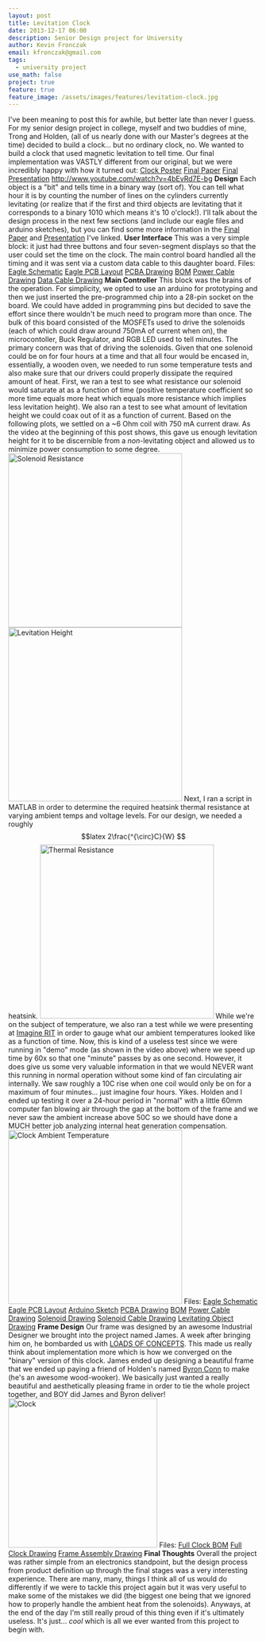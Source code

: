 ```yaml
---
layout: post
title: Levitation Clock
date: 2013-12-17 06:00
description: Senior Design project for University
author: Kevin Fronczak
email: kfronczak@gmail.com
tags:
  - university project
use_math: false
project: true
feature: true
feature_image: /assets/images/features/levitation-clock.jpg
---
```


I've been meaning to post this for awhile, but better late than never I guess. For my senior design project in college, myself and two buddies of mine, Trong and Holden, (all of us nearly done with our Master's degrees at the time) decided to build a clock... but no ordinary clock, no. We wanted to build a clock that used magnetic levitation to tell time. Our final implementation was VASTLY different from our original, but we were incredibly happy with how it turned out:
<a href="http://kevinfronczak.com/documents/seniordesign/clock_poster_small.pdf">Clock Poster</a>
<a href="http://kevinfronczak.com/documents/seniordesign/P13321_Technical_Paper.pdf">Final Paper</a>
<a href="http://kevinfronczak.com/documents/seniordesign/levclock_presentation.pdf">Final Presentation</a>
http://www.youtube.com/watch?v=4bEvRd7E-bg
<strong>Design</strong>
Each object is a "bit" and tells time in a binary way (sort of).  You can tell what hour it is by counting the number of lines on the cylinders currently levitating (or realize that if the first and third objects are levitating that it corresponds to a binary 1010 which means it's 10 o'clock!).  I'll talk about the design process in the next few sections (and include our eagle files and arduino sketches), but you can find some more information in the <a href="http://kevinfronczak.com/documents/seniordesign/P13321_Technical_Paper.pdf">Final Paper</a> and <a href="http://kevinfronczak.com/documents/seniordesign/levclock_presentation.pdf">Presentation</a> I've linked.
<strong>User Interface</strong>
This was a very simple block: it just had three buttons and four seven-segment displays so that the user could set the time on the clock.  The main control board handled all the timing and it was sent via a custom data cable to this daughter board.
Files:
<a href="http://kevinfronczak.com/documents/seniordesign/Eagle/UserInterfaceBoard.sch">Eagle Schematic</a>
<a href="http://kevinfronczak.com/documents/seniordesign/Eagle/UserInterfaceBoard.brd">Eagle PCB Layout</a>
<a href="http://kevinfronczak.com/documents/seniordesign/UserInterface_PCBA.pdf">PCBA Drawing</a>
<a href="http://kevinfronczak.com/documents/seniordesign/UserInterface_BOM.pdf">BOM</a>
<a href="http://kevinfronczak.com/documents/seniordesign/UserInterface_PowerCable.pdf">Power Cable Drawing</a>
<a href="http://kevinfronczak.com/documents/seniordesign/UserInterface_DataCable.pdf">Data Cable Drawing</a>
<strong>Main Controller</strong>
This block was the brains of the operation.  For simplicity, we opted to use an arduino for prototyping and then we just inserted the pre-programmed chip into a 28-pin socket on the board.  We could have added in programming pins but decided to save the effort since there wouldn't be much need to program more than once.
The bulk of this board consisted of the MOSFETs used to drive the solenoids (each of which could draw around 750mA of current when on), the microcontoller, Buck Regulator, and RGB LED used to tell minutes.  The primary concern was that of driving the solenoids.  Given that one solenoid could be on for four hours at a time and that all four would be encased in, essentially, a wooden oven, we needed to run some temperature tests and also make sure that our drivers could properly dissipate the required amount of heat.
First, we ran a test to see what resistance our solenoid would saturate at as a function of time (positive temperature coefficient so more time equals more heat which equals more resistance which implies less levitation height).  We also ran a test to see what amount of levitation height we could coax out of it as a function of current.  Based on the following plots, we settled on a ~6 Ohm coil with 750 mA current draw.  As the video at the beginning of this post shows, this gave us enough levitation height for it to be discernible from a <em>non</em>-levitating object and allowed us to minimize power consumption to some degree.
<a href="http://kevinfronczak.com/documents/seniordesign/Solenoid_Temperature_Test_1200_turns.png" target="_blank"><img class="aligncenter" alt="Solenoid Resistance" src="{{ site.baseurl }}/assets/Solenoid_Temperature_Test_1200_turns.png" height="350" /></a>
<a href="http://kevinfronczak.com/documents/seniordesign/Solenoid_Levitation_Height_Test_1200_turns.png" target="_blank"><img class="aligncenter" alt="Levitation Height" src="{{ site.baseurl }}/assets/Solenoid_Levitation_Height_Test_1200_turns.png" height="350" /></a>
Next, I ran a script in MATLAB in order to determine the required heatsink thermal resistance at varying ambient temps and voltage levels.  For our design, we needed a roughly $$latex 2\frac{^{\circ}C}{W} $$ heatsink.
<a href="http://kevinfronczak.com/documents/seniordesign/Thermal_Resistance_Required_for_Regulator.png" target="_blank"><img class="aligncenter" alt="Thermal Resistance" src="{{ site.baseurl }}/assets/Thermal_Resistance_Required_for_Regulator.png" height="350" /></a>
While we're on the subject of temperature, we also ran a test while we were presenting at <a href="http://www.rit.edu/imagine/">Imagine RIT</a> in order to gauge what our ambient temperatures looked like as a function of time.  Now, this is kind of a useless test since we were running in "demo" mode (as shown in the video above) where we speed up time by 60x so that one "minute" passes by as one second.  However, it does give us some very valuable information in that we would NEVER want this running in normal operation without some kind of fan circulating air internally.  We saw roughly a 10C rise when one coil would only be on for a maximum of four minutes... just imagine four hours.  Yikes.  Holden and I ended up testing it over a 24-hour period in "normal" with a little 60mm computer fan blowing air through the gap at the bottom of the frame and we never saw the ambient increase above 50C so we should have done a MUCH better job analyzing internal heat generation compensation.
<a href="http://kevinfronczak.com/documents/seniordesign/Clock_ambient_versus_time.png" target="_blank"><img class="aligncenter" alt="Clock Ambient Temperature" src="{{ site.baseurl }}/assets/Clock_ambient_versus_time.png" height="350" /></a>
Files:
<a href="http://kevinfronczak.com/documents/seniordesign/Eagle/MainControlBoard.sch">Eagle Schematic</a>
<a href="http://kevinfronczak.com/documents/seniordesign/Eagle/MainControlBoard.brd">Eagle PCB Layout</a>
<a href="http://kevinfronczak.com/documents/seniordesign/SystemDesign.ino">Arduino Sketch</a>
<a href="http://kevinfronczak.com/documents/seniordesign/MainBoard_PCBA.pdf">PCBA Drawing</a>
<a href="http://kevinfronczak.com/documents/seniordesign/MainControlBoard_BOM.pdf">BOM</a>
<a href="http://kevinfronczak.com/documents/seniordesign/PowerCable.pdf">Power Cable Drawing</a>
<a href="http://kevinfronczak.com/documents/seniordesign/solenoid.pdf">Solenoid Drawing</a>
<a href="http://kevinfronczak.com/documents/seniordesign/solenoid_cable.pdf">Solenoid Cable Drawing</a>
<a href="http://kevinfronczak.com/documents/seniordesign/levobject.pdf">Levitating Object Drawing</a>
<strong>Frame Design</strong>
Our frame was designed by an awesome Industrial Designer we brought into the project named James.  A week after bringing him on, he bombarded us with <a href="http://edge.rit.edu/edge/P13321/public/MSD%20I/Concept%20Design/Concept%20Drawings">LOADS OF CONCEPTS</a>.  This made us really think about implementation more which is how we converged on the "binary" version of this clock.  James ended up designing a beautiful frame that we ended up paying a friend of Holden's named <a href="http://byronconn.com/">Byron Conn</a> to make (he's an awesome wood-wooker).
We basically just wanted a really beautiful and aesthetically pleasing frame in order to tie the whole project together, and BOY did James and Byron deliver!
<a href="http://kevinfronczak.com/documents/seniordesign/Clock_Front.jpg" target="_blank"><img class="aligncenter" alt="Clock" src="{{ site.baseurl }}/assets/Clock_Front.jpg" height="300" /></a>
Files:
<a href="http://kevinfronczak.com/documents/seniordesign/full_bom.pdf">Full Clock BOM</a>
<a href="http://kevinfronczak.com/documents/seniordesign/full_clock.pdf">Full Clock Drawing</a>
<a href="http://kevinfronczak.com/documents/seniordesign/frame_assembly_drawing.pdf">Frame Assembly Drawing</a>
<strong>Final Thoughts</strong>
Overall the project was rather simple from an electronics standpoint, but the design process from product definition up through the final stages was a very interesting experience.  There are many, many, things I think all of us would do differently if we were to tackle this project again but it was very useful to make some of the mistakes we did (the biggest one being that we ignored how to properly handle the ambient heat from the solenoids).
Anyways, at the end of the day I'm still really proud of this thing even if it's ultimately useless. It's just... <em>cool</em> which is all we ever wanted from this project to begin with.
